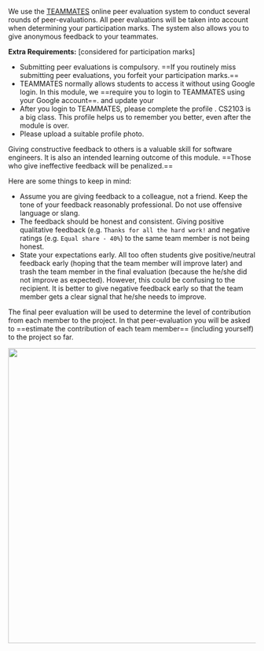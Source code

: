 We use the [TEAMMATES](http://teammatesv4.appspot.com/) online peer evaluation system to conduct several rounds of peer-evaluations.
All peer evaluations will be taken into account when determining your participation marks. The system also allows you to give anonymous feedback to your teammates.

<span id="extra-requirements">

**Extra Requirements:** [considered for participation marks]

  *   Submitting peer evaluations is compulsory. ==If you routinely miss submitting peer evaluations, you forfeit your participation marks.==
  *   TEAMMATES normally allows students to access it without using Google login. In this module, we ==require you to login to TEAMMATES using your Google account==. and update your
  *   After you login to TEAMMATES, please complete the profile . CS2103 is a big class. This profile helps us to remember you better, even after the module is over.
  *   Please upload a suitable profile photo.

<panel header="Choosing a profile photo" expandable>
  <include src="profilePhoto.md" />
</panel>

</span>

<span id="giving-peer-feedback">

Giving constructive feedback to others is a valuable skill for software engineers. It is also an intended learning outcome of this module. ==Those who give ineffective feedback will be penalized.==

Here are some things to keep in mind:

*  Assume you are giving feedback to a colleague, not a friend. Keep the tone of your feedback reasonably professional. Do not use offensive language or slang.
*  The feedback should be honest and consistent. Giving positive qualitative feedback (e.g. `Thanks for all the hard work!` and negative ratings (e.g. `Equal share - 40%`) to the same team member is not being honest.
*  State your expectations early. All too often students give positive/neutral feedback early (hoping that the team member will improve later) and trash the team member in the final evaluation (because the he/she did not improve as expected). However, this could be confusing to the recipient. It is better to give negative feedback early so that the team member gets a clear signal that he/she needs to improve.

</span>

The final peer evaluation will be used to determine the level of contribution from each member to the project. In that peer-evaluation you will be asked to ==estimate the contribution of each team member== (including yourself) to the project so far.

<img src="{{baseUrl}}/handbook/images/peer evaluations.png" width="600px">


